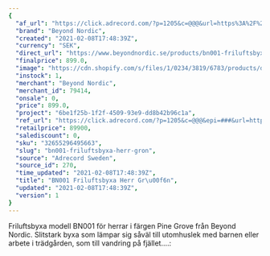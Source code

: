 ```yaml
---
{
  "af_url": "https://click.adrecord.com/?p=1205&c=@@@&url=https%3A%2F%2Fwww.beyondnordic.se%2Fproducts%2Fbn001-friluftsbyxa-herr-pine-grove",
  "brand": "Beyond Nordic",
  "created": "2021-02-08T17:48:39Z",
  "currency": "SEK",
  "direct_url": "https://www.beyondnordic.se/products/bn001-friluftsbyxa-herr-pine-grove",
  "finalprice": 899.0,
  "image": "https://cdn.shopify.com/s/files/1/0234/3819/6783/products/dbaed28f024a47bc0b4c24d937d4ba4a9c76006a_2048x2048.jpg",
  "instock": 1,
  "merchant": "Beyond Nordic",
  "merchant_id": 79414,
  "onsale": 0,
  "price": 899.0,
  "project": "6be1f25b-1f2f-4509-93e9-dd8b42b96c1a",
  "ref_url": "https://click.adrecord.com/?p=1205&c=@@@&epi=###&url=https%3A%2F%2Fwww.beyondnordic.se%2Fproducts%2Fbn001-friluftsbyxa-herr-pine-grove",
  "retailprice": 89900,
  "salediscount": 0,
  "sku": "32655296495663",
  "slug": "bn001-friluftsbyxa-herr-gron",
  "source": "Adrecord Sweden",
  "source_id": 270,
  "time_updated": "2021-02-08T17:48:39Z",
  "title": "BN001 Friluftsbyxa Herr Gr\u00f6n",
  "updated": "2021-02-08T17:48:39Z",
  "version": 1
}
---
```


Friluftsbyxa modell BN001 för herrar i färgen Pine Grove från Beyond Nordic. Slitstark byxa som lämpar sig såväl till utomhuslek med barnen eller arbete i trädgården, som till vandring på fjället.…:
